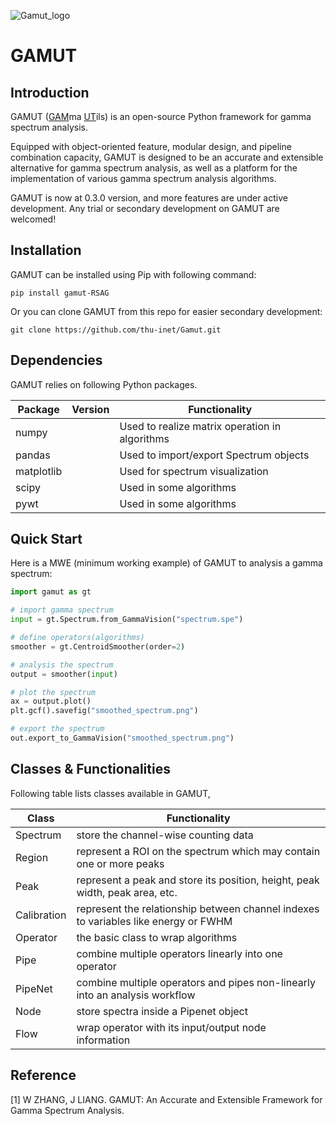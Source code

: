 ![Gamut_logo](https://github.com/Albert-Zhangweijian/Gamut/assets/91001624/e2761a4f-241f-4d89-9027-abee62987255)

# GAMUT
## Introduction

GAMUT (<u>GAM</u>ma <u>UT</u>ils) is an open-source Python framework for gamma spectrum analysis.

Equipped with object-oriented feature, modular design, and pipeline combination capacity, GAMUT is designed to be an accurate and extensible alternative for gamma spectrum analysis, as well as a platform for the implementation of various gamma spectrum analysis algorithms.

GAMUT is now at 0.3.0 version, and more features are under active development. Any trial or secondary development on GAMUT are welcomed! 

## Installation

GAMUT can be installed using Pip with following command:

```shell
pip install gamut-RSAG
```

Or you can clone GAMUT from this repo for easier secondary development:

```shell
git clone https://github.com/thu-inet/Gamut.git
```

## Dependencies

GAMUT relies on following Python packages.

| Package    | Version | Functionality                                  |
| ---------- | ------- | ---------------------------------------------- |
| numpy      |         | Used to realize matrix operation in algorithms |
| pandas     |         | Used to import/export Spectrum objects         |
| matplotlib |         | Used for spectrum visualization                |
| scipy      |         | Used in some algorithms                        |
| pywt       |         | Used in some algorithms                        |

## Quick Start

Here is a MWE (minimum working example) of GAMUT to analysis a gamma spectrum:

```Python
import gamut as gt

# import gamma spectrum
input = gt.Spectrum.from_GammaVision("spectrum.spe")

# define operators(algorithms)
smoother = gt.CentroidSmoother(order=2)

# analysis the spectrum
output = smoother(input)

# plot the spectrum
ax = output.plot()
plt.gcf().savefig("smoothed_spectrum.png")

# export the spectrum
out.export_to_GammaVision("smoothed_spectrum.png")
```

## Classes & Functionalities

Following table lists classes available in GAMUT, 


| Class  |  Functionality|
| -------- | ------------------------------------------------------------ |
| Spectrum    | store the channel-wise counting data                         |
| Region      | represent a ROI on the spectrum which may contain one or more peaks |
| Peak        | represent a peak and store its position, height, peak width, peak area, etc. |
| Calibration | represent the relationship between channel indexes to variables like energy or FWHM |
| Operator | the basic class to wrap algorithms                           |
| Pipe     | combine multiple operators linearly into one operator        |
| PipeNet  | combine multiple operators and pipes non-linearly into an analysis workflow |
| Node     | store spectra inside a Pipenet object                      |
| Flow    | wrap operator with its input/output node information         |

## Reference

[1]  W ZHANG, J LIANG. GAMUT: An Accurate and Extensible Framework for Gamma Spectrum Analysis.

